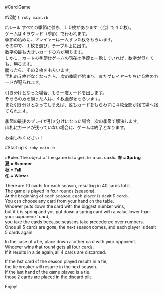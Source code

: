#Card Game

#起動
`$ ruby main.rb`

#ルール
すべての季節に付き、１０枚があります（合計で４０枚）。<br/>
ゲームは４ラウンド（季節）で行われます。<br/>
季節の始めに、プレイヤーは一人ずつ５枚をもらいます。<br/>
その中で、１枚を選び、テーブル上に出す。<br/>
数字の最も大きいカードの方が勝ちます。<br/>
しかし、カードの季節はゲームの現在の季節と一致していれば、数字が低くても、勝ちます。<br/>
勝ったら、その２枚をもらいます。<br/>
手札の５枚がなくなったら、次の季節が始まり、またプレイヤーたちに５枚のカードが配られます。<br/>

引き分けとなった場合、もう一度カードを出します。<br/>
そちらの方を勝った人は、４枚全部をもらいます。<br/>
また引き分けとなってしまえば、誰もカードをもらわずに４枚全部が捨て場へ捨てられます。<br/>

季節の最後のプレイが引き分けになった場合、次の季節で解決します。<br/>
山札にカードが残っていない場合は、ゲームは終了となります。<br/>

お楽しみください！

#Start up
`$ ruby main.rb`

#Rules
The object of the game is to get the most cards.
<strong>春 = Spring</strong><br/>
<strong>夏 = Summer</strong><br/>
<strong>秋 = Fall</strong><br/>
<strong>冬 = Winter</strong><br/>

There are 10 cards for each season, resulting in 40 cards total.<br/>
The game is played in four rounds (seasons).<br/>
At the beginning of each season, each player is dealt 5 cards.<br/>
You can choose any card from your hand on the table.<br/>
Whoever puts down the card with the biggest number wins,<br/>
but if it is spring and you put down a spring card with a value lower than your opponents' card,<br/>
you take the cards because seasons take precedence over numbers.<br/>
Once all 5 cards are gone, the next season comes, and each player is dealt 5 cards again.<br/>

In the case of a tie, place down another card with your opponent.<br/>
Whoever wins that round gets all four cards.<br/>
If it results in a tie again, all 4 cards are discarded.<br/>

If the last card of the season played results in a tie,<br/>
the tie breaker will resume in the next season.<br/>
If the last hand of the game played is a tie,<br/>
those 2 cards are placed in the discard pile.<br/>

Enjoy!
